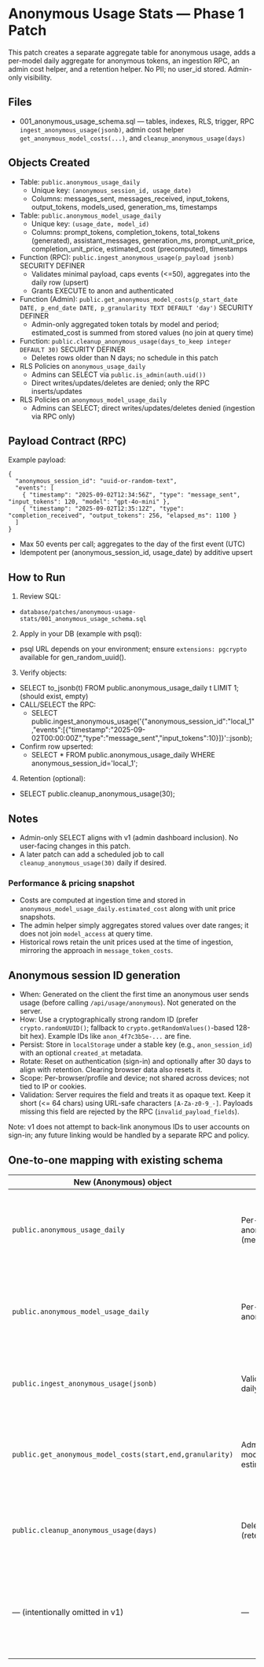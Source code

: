 # Anonymous Usage Stats — Phase 1 Patch

This patch creates a separate aggregate table for anonymous usage, adds a per-model daily aggregate for anonymous tokens, an ingestion RPC, an admin cost helper, and a retention helper. No PII; no user_id stored. Admin-only visibility.

## Files

- 001_anonymous_usage_schema.sql — tables, indexes, RLS, trigger, RPC `ingest_anonymous_usage(jsonb)`, admin cost helper `get_anonymous_model_costs(...)`, and `cleanup_anonymous_usage(days)`

## Objects Created

- Table: `public.anonymous_usage_daily`
  - Unique key: `(anonymous_session_id, usage_date)`
  - Columns: messages_sent, messages_received, input_tokens, output_tokens, models_used, generation_ms, timestamps
- Table: `public.anonymous_model_usage_daily`
  - Unique key: `(usage_date, model_id)`
  - Columns: prompt_tokens, completion_tokens, total_tokens (generated), assistant_messages, generation_ms,
    prompt_unit_price, completion_unit_price, estimated_cost (precomputed), timestamps
- Function (RPC): `public.ingest_anonymous_usage(p_payload jsonb)` SECURITY DEFINER
  - Validates minimal payload, caps events (<=50), aggregates into the daily row (upsert)
  - Grants EXECUTE to anon and authenticated
- Function (Admin): `public.get_anonymous_model_costs(p_start_date DATE, p_end_date DATE, p_granularity TEXT DEFAULT 'day')` SECURITY DEFINER
  - Admin-only aggregated token totals by model and period; estimated_cost is summed from stored values (no join at query time)
- Function: `public.cleanup_anonymous_usage(days_to_keep integer DEFAULT 30)` SECURITY DEFINER
  - Deletes rows older than N days; no schedule in this patch
- RLS Policies on `anonymous_usage_daily`
  - Admins can SELECT via `public.is_admin(auth.uid())`
  - Direct writes/updates/deletes are denied; only the RPC inserts/updates
- RLS Policies on `anonymous_model_usage_daily`
  - Admins can SELECT; direct writes/updates/deletes denied (ingestion via RPC only)

## Payload Contract (RPC)

Example payload:

```
{
  "anonymous_session_id": "uuid-or-random-text",
  "events": [
    { "timestamp": "2025-09-02T12:34:56Z", "type": "message_sent", "input_tokens": 120, "model": "gpt-4o-mini" },
    { "timestamp": "2025-09-02T12:35:12Z", "type": "completion_received", "output_tokens": 256, "elapsed_ms": 1100 }
  ]
}
```

- Max 50 events per call; aggregates to the day of the first event (UTC)
- Idempotent per (anonymous_session_id, usage_date) by additive upsert

## How to Run

1. Review SQL:

- `database/patches/anonymous-usage-stats/001_anonymous_usage_schema.sql`

2. Apply in your DB (example with psql):

- psql URL depends on your environment; ensure `extensions: pgcrypto` available for gen_random_uuid().

3. Verify objects:

- SELECT to_jsonb(t) FROM public.anonymous_usage_daily t LIMIT 1; (should exist, empty)
- CALL/SELECT the RPC:
  - SELECT public.ingest_anonymous_usage('{"anonymous_session_id":"local_1","events":[{"timestamp":"2025-09-02T00:00:00Z","type":"message_sent","input_tokens":10}]}'::jsonb);
- Confirm row upserted:
  - SELECT \* FROM public.anonymous_usage_daily WHERE anonymous_session_id='local_1';

4. Retention (optional):

- SELECT public.cleanup_anonymous_usage(30);

## Notes

- Admin-only SELECT aligns with v1 (admin dashboard inclusion). No user-facing changes in this patch.
- A later patch can add a scheduled job to call `cleanup_anonymous_usage(30)` daily if desired.

### Performance & pricing snapshot

- Costs are computed at ingestion time and stored in `anonymous_model_usage_daily.estimated_cost` along with unit price snapshots.
- The admin helper simply aggregates stored values over date ranges; it does not join `model_access` at query time.
- Historical rows retain the unit prices used at the time of ingestion, mirroring the approach in `message_token_costs`.

## Anonymous session ID generation

- When: Generated on the client the first time an anonymous user sends usage (before calling `/api/usage/anonymous`). Not generated on the server.
- How: Use a cryptographically strong random ID (prefer `crypto.randomUUID()`; fallback to `crypto.getRandomValues()`-based 128-bit hex). Example IDs like `anon_4f7c3b5e-...` are fine.
- Persist: Store in `localStorage` under a stable key (e.g., `anon_session_id`) with an optional `created_at` metadata.
- Rotate: Reset on authentication (sign-in) and optionally after 30 days to align with retention. Clearing browser data also resets it.
- Scope: Per-browser/profile and device; not shared across devices; not tied to IP or cookies.
- Validation: Server requires the field and treats it as opaque text. Keep it short (<= 64 chars) using URL-safe characters `[A-Za-z0-9_-]`. Payloads missing this field are rejected by the RPC (`invalid_payload_fields`).

Note: v1 does not attempt to back-link anonymous IDs to user accounts on sign-in; any future linking would be handled by a separate RPC and policy.

## One-to-one mapping with existing schema

| New (Anonymous) object                                    | Purpose                                                                                    | Existing (Authenticated) equivalent                    | Purpose                                                                                 | Key differences                                                                                                    |
| --------------------------------------------------------- | ------------------------------------------------------------------------------------------ | ------------------------------------------------------ | --------------------------------------------------------------------------------------- | ------------------------------------------------------------------------------------------------------------------ |
| `public.anonymous_usage_daily`                            | Per-session daily aggregates for anonymous activity (messages/tokens/models/generation_ms) | `public.user_usage_daily`                              | Per-user daily aggregates for authenticated users (includes estimated_cost maintenance) | Anonymous table has no `user_id` or `estimated_cost`; admin-only read; idempotent upserts via RPC                  |
| `public.anonymous_model_usage_daily`                      | Per-model daily token aggregates for anonymous activity                                    | `public.user_model_costs_daily` (VIEW)                 | Per-user per-model daily aggregates derived from `message_token_costs`                  | Anonymous is a persisted table without user dimension; used to compute estimated cost for anonymous usage          |
| `public.ingest_anonymous_usage(jsonb)`                    | Validates payload and upserts anonymous daily/session and per-model aggregates             | `public.track_user_usage(...)` (called by triggers)    | Updates/inserts user daily aggregates after chat activity                               | Anonymous RPC is callable by anon/auth roles and does not touch user tables                                        |
| `public.get_anonymous_model_costs(start,end,granularity)` | Admin-only: returns model/day/week/month totals and estimated_cost for anonymous usage     | `public.get_global_model_costs(start,end,granularity)` | Admin-only: aggregates costs for authenticated usage from `message_token_costs`         | Anonymous function estimates costs from token totals and `model_access` pricing; no per-message costs              |
| `public.cleanup_anonymous_usage(days)`                    | Deletes old anonymous daily rows (retention)                                               | `public.cleanup_old_data(days)`                        | Cleans user usage and other system tables                                               | Anonymous retention is scoped to anonymous tables; no schedule included here                                       |
| — (intentionally omitted in v1)                           | —                                                                                          | `public.message_token_costs`                           | Per-assistant-message pricing snapshot and audit                                        | No anonymous equivalent by design in v1 (privacy/scope). Costs for anonymous are estimated from daily model tokens |
